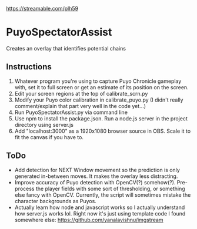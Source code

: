 https://streamable.com/plh59

# PuyoSpectatorAssist
Creates an overlay that identifies potential chains

## Instructions
1. Whatever program you're using to capture Puyo Chronicle gameplay with, set it to full screen or get an estimate of its position on the screen.
2. Edit your screen regions at the top of calibrate_scrn.py
3. Modify your Puyo color calibration in calibrate_puyo.py (I didn't really comment/explain that part very well in the code yet...)
4. Run PuyoSpectatorAssist.py via command line
5. Use npm to install the package.json. Run a node.js server in the project directory using server.js
6. Add "localhost:3000" as a 1920x1080 browser source in OBS. Scale it to fit the canvas if you have to.

## ToDo
* Add detection for NEXT Window movement so the prediction is only generated in-between moves. It makes the overlay less distracting.
* Improve accuracy of Puyo detection with OpenCV(?) somehow(?). Pre-process the player fields with some sort of thresholding, or something else fancy with OpenCV. Currently, the script will sometimes mistake the character backgrounds as Puyos.
* Actually learn how node and javascript works so I actually understand how server.js works lol. Right now it's just using template code I found somewhere else: https://github.com/yanalavishnu/imgstream
